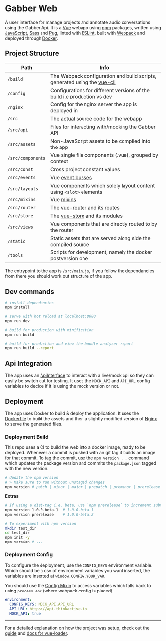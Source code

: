 # Gabber Web

A user interface for manage projects and annotate audio conversations using the Gabber Api.
It is a [Vue](https://vuejs.org) webapp using [npm](https://www.npmjs.com/) packages, written using
[JavaScript](https://developer.mozilla.org/bm/docs/Web/JavaScript),
[Sass](https://sass-lang.com/) and [Pug](https://pugjs.org/api/getting-started.html),
linted with [ESLint](https://eslint.org/), built with
[Webpack](https://webpack.js.org/) and deployed through
[Docker](https://www.docker.com/).

## Project Structure

| Path | Info |
| ---- | ---- |
| `/build`  | The Webpack configuration and build scripts, generated using the [vue-cli](https://github.com/vuejs/vue-cli) |
| `/config` | Configurations for different versions of the build i.e production vs dev |
| `/nginx` | Config for the nginx server the app is deployed in |
| `/src` | The actual source code for the webapp |
| `/src/api` | Files for interacting with/mocking the Gabber API |
| `/src/assets` | Non-JavaScript assets to be compiled into the app |
| `/src/components` | Vue single file components (.vue), grouped by context |
| `/src/const` | Cross project constant values |
| `/src/events` | Vue [event busses](https://alligator.io/vuejs/global-event-bus/) |
| `/src/layouts` | Vue components which solely layout content using `<slot>` elements |
| `/src/mixins` | Vue [mixins](https://vuejs.org/v2/guide/mixins.html) |
| `/src/router` | The [vue-router](https://router.vuejs.org/en/) and its routes |
| `/src/store` | The [vue-store](https://vuex.vuejs.org/en/) and its modules |
| `/src/views` | Vue components that are directly routed to by the router |
| `/static` | Static assets that are served along side the compiled source |
| `/tools` | Scripts for development, namely the docker postversion one |

The entrypoint to the app is `/src/main.js`, if you follow the dependancies from there you should work out structure of the app.

## Dev commands

```bash
# install dependencies
npm install

# serve with hot reload at localhost:8080
npm run dev

# build for production with minification
npm run build

# build for production and view the bundle analyzer report
npm run build --report
```

## Api Integration

The app uses an [ApiInterface](/src/api/ApiInterface) to interact with a live/mock api so they can easily be switch out for testing.
It uses the `MOCK_API` and `API_URL` config variables to decide if it is using the mock version or not.

## Deployment

The app uses Docker to build & deploy the application.
It uses the [Dockerfile](/Dockerfile) to build the assets and then a slightly modified version of [Nginx](https://www.nginx.com/) to serve the generated files.

### Deployment Build

This repo uses a CI to build the web into a docker image, ready to be deployed.
Whenever a commit is pushed with an git tag it builds an image for that commit.
To tag the commit, use the `npm version ...` command which updates the package
version and commits the `package.json` tagged with the new version.

```bash
# Update the npm version
# > Make sure to run without unstaged changes
npm version # patch | minor | major | prepatch | preminor | prerelease
```

**Extras**

```bash
# If using a dist-tag i.e. beta, use `npm prerelease` to increment subversions
npm version 1.0.0-beta.1  # 1.0.0-beta.1
npm version prerelease    # 1.0.0-beta.2

# To experiment with npm version
mkdir test_dir
cd test_dir
npm init -y
npm version # ...
```

### Deployment Config

To configure the deployment, use the `CONFIG_KEYS` environment variable.
Which should be a csv of environment variables you want inserted,
the variables are inserted at `window.CONFIG.YOUR_VAR`.

You should use the [Config Mixin](/src/mixins/Config.js) to access variables
which falls back to using `process.env` (where webpack config is placed).

```yml
environment:
  CONFIG_KEYS: MOCK_API,API_URL
  API_URL: https://api.thinkactive.io
  MOCK_API: true
```

---

For a detailed explanation on how the project was setup, check out the [guide](http://vuejs-templates.github.io/webpack/) and [docs for vue-loader](http://vuejs.github.io/vue-loader).
